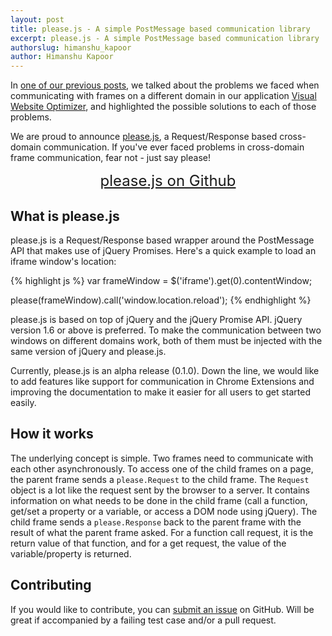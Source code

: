 ```yaml
---
layout: post
title: please.js - A simple PostMessage based communication library
excerpt: please.js - A simple PostMessage based communication library
authorslug: himanshu_kapoor
author: Himanshu Kapoor
---
```


In [one of our previous posts](http://engineering.wingify.com/posts/jquery-promises-with-postmessage/), we talked about the problems we faced when communicating with frames on a different domain in our application [Visual Website Optimizer](http://visualwebsiteoptimizer.com/), and highlighted the possible solutions to each of those problems.

We are proud to announce [please.js](https://github.com/wingify/please.js), a Request/Response based cross-domain communication. If you've ever faced problems in cross-domain frame communication, fear not - just say please!


<div style="text-align: center;">
	<a href="https://github.com/wingify/please.js" style="padding: 20px 40px; font-size: 24px;" class="btn btn-primary">please.js on Github</a>
</div>

## What is please.js

please.js is a Request/Response based wrapper around the PostMessage API that makes use of jQuery Promises. Here's a quick example to load an iframe window's location:

{% highlight js %}
var frameWindow = $('iframe').get(0).contentWindow;

please(frameWindow).call('window.location.reload');
{% endhighlight %}

please.js is based on top of jQuery and the jQuery Promise API. jQuery version 1.6 or above is preferred. To make the communication between two windows on different domains work, both of them must be injected with the same version of jQuery and please.js.

Currently, please.js is an alpha release (0.1.0). Down the line, we would like to add features like support for communication in Chrome Extensions and improving the documentation to make it easier for all users to get started easily.

## How it works

The underlying concept is simple. Two frames need to communicate with each other asynchronously. To access one of the child frames on a page, the parent frame sends a `please.Request` to the child frame. The `Request` object is a lot like the request sent by the browser to a server. It contains information on what needs to be done in the child frame (call a function, get/set a property or a variable, or access a DOM node using jQuery). The child frame sends a `please.Response` back to the parent frame with the result of what the parent frame asked. For a function call request, it is the return value of that function, and for a get request, the value of the variable/property is returned.

## Contributing

If you would like to contribute, you can [submit an issue](https://github.com/wingify/please.js/issues) on GitHub. Will be great if accompanied by a failing test case and/or a pull request.

